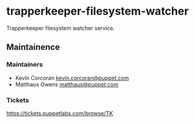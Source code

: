 # trapperkeeper-filesystem-watcher
Trapperkeeper filesystem watcher service.


## Maintainence

### Maintainers
* Kevin Corcoran <kevin.corcoran@puppet.com>
* Matthaus Owens <matthaus@puppet.com>

### Tickets

https://tickets.puppetlabs.com/browse/TK

